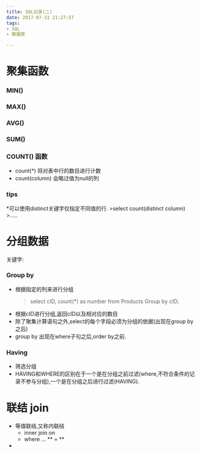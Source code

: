 ```yaml
---
title: SQL记录(二)
date: 2017-07-31 21:27:57
tags: 
- SQL
- 数据库

---
```


# 聚集函数
### MIN()
### MAX()
### AVG()
### SUM()
<!--more-->
### COUNT() 函数
* count(*) 将对表中行的数目进行计数
* count(column) 会略过值为null的列
### tips
*可以使用distinct关键字仅指定不同值的行.
	>select count(distinct column)  
	>.....
# **分组数据**
关键字:  
### **Group by**
* 根据指定的列来进行分组
	>select cID, count(*) as number
	>from Products
	>Group by cID;
* 根据cID进行分组,返回cID以及相对应的数目
* 除了聚集计算语句之外,select的每个字段必须为分组的依据(出现在group by之后)
* group by 出现在where子句之后,order by之前.    
### **Having**
* 筛选分组
* HAVING和WHERE的区别在于一个是在分组之前过滤(where,不符合条件的记录不参与分组),一个是在分组之后进行过滤(HAVING).
# 联结 join
* 等值联结,又称内联结 
	* inner join on
	* where ... ** = ** 
* 




